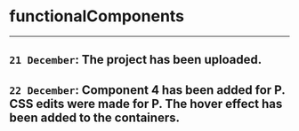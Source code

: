 # functionalComponents
--- 
`21 December`:   The project has been uploaded.
--- 
`22 December`:   Component 4 has been added for P.
CSS edits were made for P.
The hover effect has been added to the containers.
---

